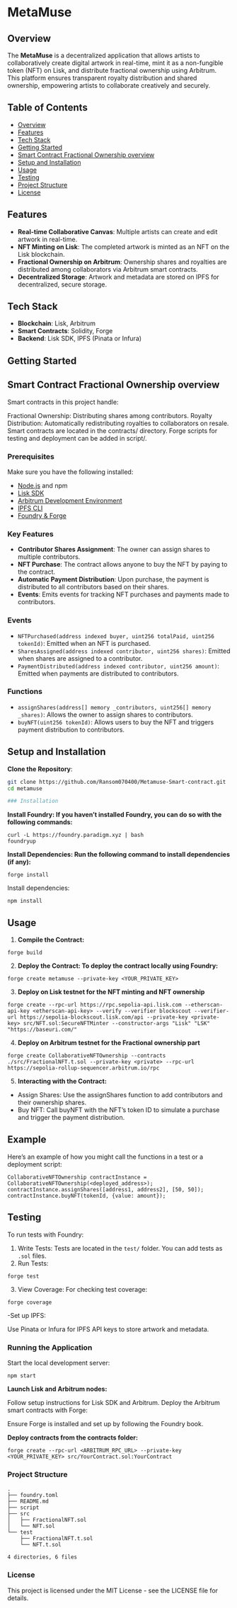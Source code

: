 # MetaMuse

## Overview
The **MetaMuse** is a decentralized application that allows artists to collaboratively create digital artwork in real-time, mint it as a non-fungible token (NFT) on Lisk, and distribute fractional ownership using Arbitrum. This platform ensures transparent royalty distribution and shared ownership, empowering artists to collaborate creatively and securely.

## Table of Contents
- [Overview](#overview)
- [Features](#features)
- [Tech Stack](#tech-stack)
- [Getting Started](#getting-started)
- [Smart Contract Fractional Ownership overview](#smart-contract-development)
- [Setup and Installation](#setup-and-installation)
- [Usage](#usage)
- [Testing](#testing)
- [Project Structure](#project-structure)
- [License](#license)

## Features
- **Real-time Collaborative Canvas**: Multiple artists can create and edit artwork in real-time.
- **NFT Minting on Lisk**: The completed artwork is minted as an NFT on the Lisk blockchain.
- **Fractional Ownership on Arbitrum**: Ownership shares and royalties are distributed among collaborators via Arbitrum smart contracts.
- **Decentralized Storage**: Artwork and metadata are stored on IPFS for decentralized, secure storage.

## Tech Stack
- **Blockchain**: Lisk, Arbitrum
- **Smart Contracts**: Solidity, Forge
- **Backend**: Lisk SDK, IPFS (Pinata or Infura)

## Getting Started

## Smart Contract Fractional Ownership overview
Smart contracts in this project handle:

Fractional Ownership: Distributing shares among contributors.
Royalty Distribution: Automatically redistributing royalties to collaborators on resale.
Smart contracts are located in the contracts/ directory. Forge scripts for testing and deployment can be added in script/.

### Prerequisites
Make sure you have the following installed:
- [Node.js](https://nodejs.org/) and npm
- [Lisk SDK](https://lisk.io/)
- [Arbitrum Development Environment](https://developer.offchainlabs.com/)
- [IPFS CLI](https://docs.ipfs.io/install/)
- [Foundry & Forge](https://book.getfoundry.sh/)


### Key Features

- **Contributor Shares Assignment**: The owner can assign shares to multiple contributors.
- **NFT Purchase**: The contract allows anyone to buy the NFT by paying to the contract.
- **Automatic Payment Distribution**: Upon purchase, the payment is distributed to all contributors based on their shares.
- **Events**: Emits events for tracking NFT purchases and payments made to contributors.

### Events

- `NFTPurchased(address indexed buyer, uint256 totalPaid, uint256 tokenId)`: Emitted when an NFT is purchased.
- `SharesAssigned(address indexed contributor, uint256 shares)`: Emitted when shares are assigned to a contributor.
- `PaymentDistributed(address indexed contributor, uint256 amount)`: Emitted when payments are distributed to contributors.

### Functions

- `assignShares(address[] memory _contributors, uint256[] memory _shares)`: Allows the owner to assign shares to contributors.
- `buyNFT(uint256 tokenId)`: Allows users to buy the NFT and triggers payment distribution to contributors.

## Setup and Installation
 **Clone the Repository**:
   ```bash
   git clone https://github.com/Ransom070400/Metamuse-Smart-contract.git
   cd metamuse

### Installation
   ```
**Install Foundry: If you haven’t installed Foundry, you can do so with the following commands:**
```
curl -L https://foundry.paradigm.xyz | bash
foundryup
```

**Install Dependencies: Run the following command to install dependencies (if any):**
```
forge install
```


Install dependencies:
```
npm install
```

## Usage

1. **Compile the Contract:**
```
forge build
```
2. **Deploy the Contract: To deploy the contract locally using Foundry:**
```
forge create metamuse --private-key <YOUR_PRIVATE_KEY>
```
3. **Deploy on Lisk testnet for the NFT minting and NFT ownership**
```
forge create --rpc-url https://rpc.sepolia-api.lisk.com --etherscan-api-key <etherscan-api-key> --verify --verifier blockscout --verifier-url https://sepolia-blockscout.lisk.com/api --private-key <private-key> src/NFT.sol:SecureNFTMinter --constructor-args "Lisk" "LSK" "https://baseuri.com/"
```
4. **Deploy on Arbitrum testnet for the Fractional ownership part**
```
forge create CollaborativeNFTOwnership --contracts ./src/FractionalNFT.t.sol --private-key <private> --rpc-url https://sepolia-rollup-sequencer.arbitrum.io/rpc
```

5. **Interacting with the Contract:**
- Assign Shares: Use the assignShares function to add contributors and their ownership shares.
- Buy NFT: Call buyNFT with the NFT’s token ID to simulate a purchase and trigger the payment distribution.

## Example
Here’s an example of how you might call the functions in a test or a deployment script:
```
CollaborativeNFTOwnership contractInstance = CollaborativeNFTOwnership(<deployed_address>);
contractInstance.assignShares([address1, address2], [50, 50]);
contractInstance.buyNFT(tokenId, {value: amount});
```

## Testing
To run tests with Foundry:
1. Write Tests: Tests are located in the ```test/``` folder. You can add tests as ```.sol``` files.
2. Run Tests:
```
forge test
```
3. View Coverage: For checking test coverage:
```
forge coverage
```

-Set up IPFS:

Use Pinata or Infura for IPFS API keys to store artwork and metadata.
### Running the Application
Start the local development server:

```
npm start
```
**Launch Lisk and Arbitrum nodes:**

Follow setup instructions for Lisk SDK and Arbitrum.
Deploy the Arbitrum smart contracts with Forge:

Ensure Forge is installed and set up by following the Foundry book.

**Deploy contracts from the contracts folder:**
```
forge create --rpc-url <ARBITRUM_RPC_URL> --private-key <YOUR_PRIVATE_KEY> src/YourContract.sol:YourContract
```

### Project Structure
```
.
├── foundry.toml
├── README.md
├── script
├── src
│   ├── FractionalNFT.sol
│   └── NFT.sol
└── test
    ├── FractionalNFT.t.sol
    └── NFT.t.sol

4 directories, 6 files

```
### License
This project is licensed under the MIT License - see the LICENSE file for details.


